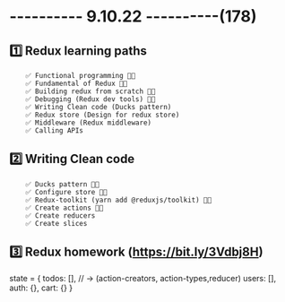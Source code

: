 # ---------- 9.10.22 ----------(178)

## 1️⃣ Redux learning paths

        ✅ Functional programming 👍🏻
        ✅ Fundamental of Redux 👍🏻
        ✅ Building redux from scratch 👍🏻
        ✅ Debugging (Redux dev tools) 👍🏻
        ✅ Writing Clean code (Ducks pattern)
        ✅ Redux store (Design for redux store)
        ✅ Middleware (Redux middleware)
        ✅ Calling APIs

## 2️⃣ Writing Clean code

        ✅ Ducks pattern 👍🏻
        ✅ Configure store 👍🏻
        ✅ Redux-toolkit (yarn add @reduxjs/toolkit) 👍🏻
        ✅ Create actions 👍🏻
        ✅ Create reducers
        ✅ Create slices

## 3️⃣ Redux homework (https://bit.ly/3Vdbj8H)

state = {
todos: [], // -> (action-creators, action-types,reducer)
users: [],
auth: {},
cart: {}
}
